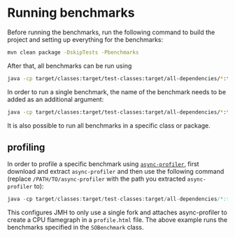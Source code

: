 # Running benchmarks

Before running the benchmarks, run the following command to build the project and setting up everything for the benchmarks:
```bash
mvn clean package -DskipTests -Pbenchmarks
```

After that, all benchmarks can be run using
```bash
java -cp target/classes:target/test-classes:target/all-dependencies/*:target/arebac-neo4j-0.0.1-SNAPSHOT.jar org.openjdk.jmh.Main
```

In order to run a single benchmark, the name of the benchmark needs to be added as an additional argument:
```bash
java -cp target/classes:target/test-classes:target/all-dependencies/*:target/arebac-neo4j-0.0.1-SNAPSHOT.jar org.openjdk.jmh.Main io.github.danthe1st.arebac.neo4j.tests.stackoverflow.SOBenchmark.gpEval
```

It is also possible to run all benchmarks in a specific class or package.

## profiling

In order to profile a specific benchmark using [`async-profiler`](https://github.com/async-profiler/async-profiler), first download and extract `async-profiler` and then use the following command (replace `/PATH/TO/async-profiler` with the path you extracted `async-profiler` to):
```java
java -cp target/classes:target/test-classes:target/all-dependencies/*:target/arebac-neo4j-0.0.1-SNAPSHOT.jar io.github.danthe1st.arebac.neo4j.tests.airbnb.AirbnbBenchmark.scenario1GetReviewsFromHostGPEval -f 1 -jvmArgs '-agentpath:/PATH/TO/async-profiler/lib/libasyncProfiler.so=start,event=cpu,file=profile.html'
```

This configures JMH to only use a single fork and attaches async-profiler to create a CPU flamegraph in a `profile.html` file. The above example runs the benchmarks specified in the `SOBenchmark` class.